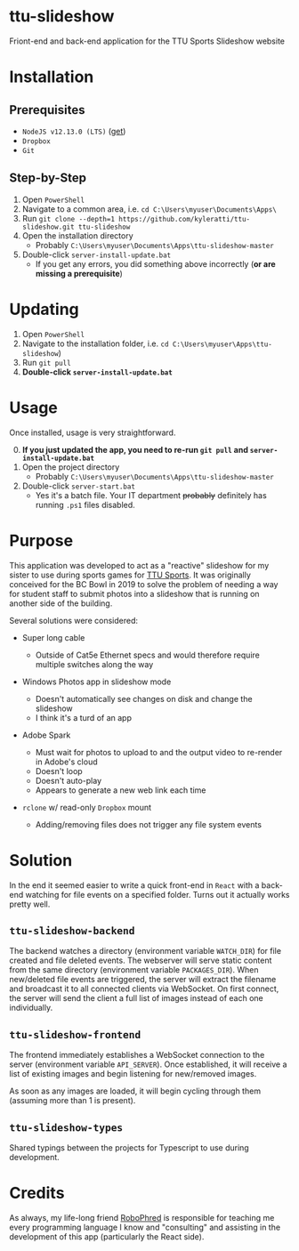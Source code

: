 # ttu-slideshow

Friont-end and back-end application for the TTU Sports Slideshow website

# Installation

## Prerequisites

- `NodeJS v12.13.0 (LTS)` ([get](https://nodejs.org/en/download/))
- `Dropbox`
- `Git`

## Step-by-Step

1. Open `PowerShell`
2. Navigate to a common area, i.e. `cd C:\Users\myuser\Documents\Apps\`
3. Run `git clone --depth=1 https://github.com/kyleratti/ttu-slideshow.git ttu-slideshow`
4. Open the installation directory
   - Probably `C:\Users\myuser\Documents\Apps\ttu-slideshow-master`
5. Double-click `server-install-update.bat`
   - If you get any errors, you did something above incorrectly (**or are missing a prerequisite**)

# Updating

1. Open `PowerShell`
2. Navigate to the installation folder, i.e. `cd C:\Users\myuser\Apps\ttu-slideshow`)
3. Run `git pull`
4. **Double-click `server-install-update.bat`**

# Usage

Once installed, usage is very straightforward.

0. **If you just updated the app, you need to re-run `git pull` and `server-install-update.bat`**
1. Open the project directory
   - Probably `C:\Users\myuser\Documents\Apps\ttu-slideshow-master`
1. Double-click `server-start.bat`
   - Yes it's a batch file. Your IT department ~~probably~~ definitely has running `.ps1` files disabled.

# Purpose

This application was developed to act as a "reactive" slideshow for my sister to use during sports games for [TTU Sports](https://ttusports.com). It was originally conceived for the BC Bowl in 2019 to solve the problem of needing a way for student staff to submit photos into a slideshow that is running on another side of the building.

Several solutions were considered:

- Super long cable
  - Outside of Cat5e Ethernet specs and would therefore require multiple switches along the way
- Windows Photos app in slideshow mode
  - Doesn't automatically see changes on disk and change the slideshow
  - I think it's a turd of an app
- Adobe Spark

  - Must wait for photos to upload to and the output video to re-render in Adobe's cloud
  - Doesn't loop
  - Doesn't auto-play
  - Appears to generate a new web link each time

- `rclone` w/ read-only `Dropbox` mount

  - Adding/removing files does not trigger any file system events

# Solution

In the end it seemed easier to write a quick front-end in `React` with a back-end watching for file events on a specified folder. Turns out it actually works pretty well.

## `ttu-slideshow-backend`

The backend watches a directory (environment variable `WATCH_DIR`) for file created and file deleted events. The webserver will serve static content from the same directory (environment variable `PACKAGES_DIR`). When new/deleted file events are triggered, the server will extract the filename and broadcast it to all connected clients via WebSocket. On first connect, the server will send the client a full list of images instead of each one individually.

## `ttu-slideshow-frontend`

The frontend immediately establishes a WebSocket connection to the server (environment variable `API_SERVER`). Once established, it will receive a list of existing images and begin listening for new/removed images.

As soon as any images are loaded, it will begin cycling through them (assuming more than 1 is present).

## `ttu-slideshow-types`

Shared typings between the projects for Typescript to use during development.

# Credits

As always, my life-long friend [RoboPhred](https://github.com/robophred) is responsible for teaching me every programming language I know and "consulting" and assisting in the development of this app (particularly the React side).
